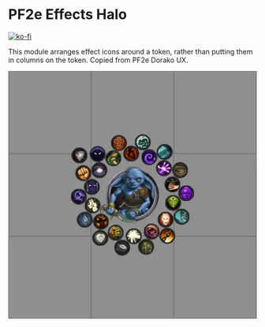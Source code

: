 # PF2e Effects Halo

[![ko-fi](https://ko-fi.com/img/githubbutton_sm.svg)](https://ko-fi.com/Z8Z6ZHDNA)

This module arranges effect icons around a token, rather than putting them in columns on the token. Copied from PF2e Dorako UX.

![PF2e Effects Halo Example](https://raw.githubusercontent.com/7H3LaughingMan/assets/main/pf2e-effects-halo/example.webp)
